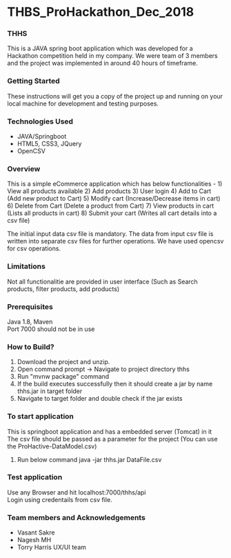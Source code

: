 # THBS_ProHackathon_Dec_2018
### THHS
This is a JAVA spring boot application which was developed for a Hackathon competition held in my company. We were team of 3 members and the project was implemented in around 40 hours of timeframe. <br/>

### Getting Started
These instructions will get you a copy of the project up and running on your local machine for development and testing purposes.<br/>

### Technologies Used
  * JAVA/Springboot 
  * HTML5, CSS3, JQuery 
  * OpenCSV 

### Overview
This is a simple eCommerce application which has below functionalities -
	1) View all products available
	2) Add products
	3) User login
	4) Add to Cart (Add new product to Cart)
	5) Modify cart (Increase/Decrease items in cart)
	6) Delete from Cart (Delete a product from Cart)
	7) View products in cart (Lists all products in cart)
	8) Submit your cart (Writes all cart details into a csv file)
	
The initial input data csv file is mandatory. The data from input csv file is written into separate csv files for further operations.
We have used opencsv for csv operations.  <br/>

### Limitations
Not all functionalitie are provided in user interface (Such as Search products, filter products, add products)  <br/>

### Prerequisites
Java 1.8, Maven <br/>
Port 7000 should not be in use  <br/>

### How to Build?
  1) Download the project and unzip.
  2) Open command prompt -> Navigate to project directory thhs
  3) Run "mvnw package" command
  4) If the build executes successfully then it should create a jar by name thhs<version>.jar in target folder
  5) Navigate to target folder and double check if the jar exists

### To start application
This is springboot application and has a embedded server (Tomcat) in it <br/>
The csv file should be passed as a parameter for the project (You can use the ProHactive-DataModel.csv) <br/>

1) Run below command
	java -jar thhs<version>.jar DataFile.csv  <br/>

### Test application
Use any Browser and hit localhost:7000/thhs/api <br/>
Login using credentails from csv file.  <br/>


### Team members and Acknowledgements
  * Vasant Sakre 
  * Nagesh MH
  * Torry Harris UX/UI team
